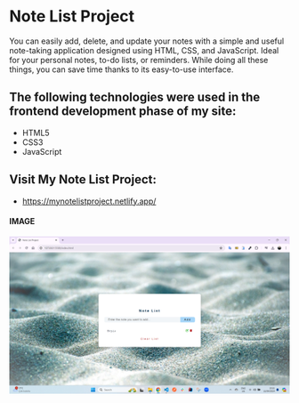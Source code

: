 <h1>Note List Project</h1>

You can easily add, delete, and update your notes with a simple and useful note-taking application designed using HTML, CSS, and JavaScript. Ideal for your personal notes, to-do lists, or reminders. While doing all these things, you can save time thanks to its easy-to-use interface.

<h2> The following technologies were used in the frontend development phase of my site: </h2>

- HTML5
- CSS3
- JavaScript

<h2> Visit My Note List Project: </h2>

- https://mynotelistproject.netlify.app/

<h4>IMAGE</h4>

![](images/note-list.png)
